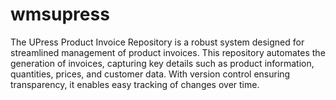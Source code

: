 # wmsupress
The UPress Product Invoice Repository is a robust system designed for streamlined management of product invoices. This repository automates the generation of invoices, capturing key details such as product information, quantities, prices, and customer data. With version control ensuring transparency, it enables easy tracking of changes over time.
